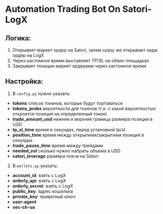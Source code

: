 # Automation Trading Bot On Satori-LogX
## Логика:
1. Открывает маркет ордер на Satori, затем сразу же открывает хедж ордер на LogX
2. Через кастомное время выставляет TP/SL на обеих площадках
3. Закрывает позиции маркет ордерами через кастомное время 
## Настройка:
1. В `config.py` нужно указать:
- **tokens** список токенов, которые будут торговаться
- **tokens_probs** вероятности для токенов (т.е. с какой вероятностью откроется позиция на определенный токен)
- **trade_amount_usd** нижняя и верхняя граница размера позиции в USD
- **tp_sl_time** время в секундах, перед установкой tp/sl
- **position_time** время между открытием/закрытием позиций в секундах
- **trade_pause_time** время между трейдами
- **needed_vol** сколько нужно набрать объема в USD
- **satori_leverage** размера плеча на Satori
2. В `wallets.py` указать:
- **account_id**: взять с LogX
- **orderly_api**: взять с LogX
- **orderly_secret**: взять с LogX
- **public_key**: адрес кошелька
- **private_key**: приватный ключ
- **user-agent**
- **sec-ch-ua**
